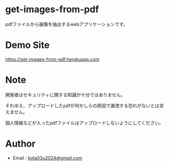 # get-images-from-pdf

pdfファイルから画像を抽出するwebアプリケーションです。

# Demo Site

https://get-images-from-pdf.herokuapp.com

# Note

開発者はセキュリティに関する知識が十分ではありません。

それゆえ、アップロードしたpdfが何かしらの原因で漏洩する恐れがないとは言えません。

個人情報などが入ったpdfファイルはアップロードしないようにしてください。

# Author

* Email : kota03u2024@gmail.com
